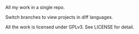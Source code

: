 All my work in a single repo.

Switch branches to view projects in diff languages.

All the work is licensed under GPLv3. See LICENSE for detail.
